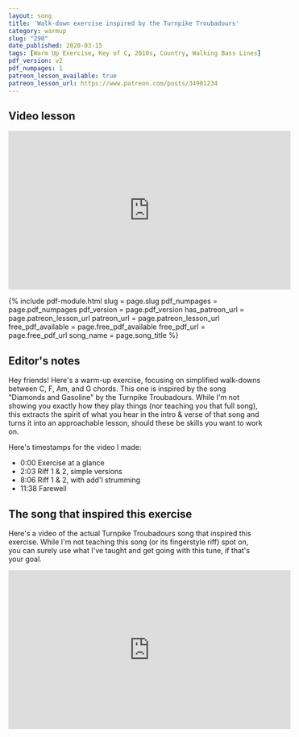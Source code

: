```yaml
---
layout: song
title: 'Walk-down exercise inspired by the Turnpike Troubadours'
category: warmup
slug: "290"
date_published: 2020-03-15
tags: [Warm Up Exercise, Key of C, 2010s, Country, Walking Bass Lines]
pdf_version: v2
pdf_numpages: 1
patreon_lesson_available: true
patreon_lesson_url: https://www.patreon.com/posts/34901234
---
```


## Video lesson

<iframe width="560" height="315" src="https://www.youtube.com/embed/YLbHX0n4UuQ" frameborder="0" allow="accelerometer; autoplay; encrypted-media; gyroscope; picture-in-picture" allowfullscreen></iframe>

{% include pdf-module.html slug = page.slug pdf_numpages = page.pdf_numpages pdf_version = page.pdf_version has_patreon_url = page.patreon_lesson_url patreon_url = page.patreon_lesson_url free_pdf_available = page.free_pdf_available free_pdf_url = page.free_pdf_url song_name = page.song_title %}

## Editor's notes

Hey friends! Here's a warm-up exercise, focusing on simplified walk-downs between C, F, Am, and G chords. This one is inspired by the song "Diamonds and Gasoline" by the Turnpike Troubadours. While I'm not showing you exactly how they play things (nor teaching you that full song), this extracts the spirit of what you hear in the intro & verse of that song and turns it into an approachable lesson, should these be skills you want to work on.

Here's timestamps for the video I made:

- 0:00 Exercise at a glance
- 2:03 Riff 1 & 2, simple versions
- 8:06 Riff 1 & 2, with add'l strumming
- 11:38 Farewell

## The song that inspired this exercise

Here's a video of the actual Turnpike Troubadours song that inspired this exercise. While I'm not teaching this song (or its fingerstyle riff) spot on, you can surely use what I've taught and get going with this tune, if that's your goal.

<iframe width="560" height="315" src="https://www.youtube.com/embed/bdp_k2nXAP4" frameborder="0" allow="accelerometer; autoplay; encrypted-media; gyroscope; picture-in-picture" allowfullscreen></iframe>
